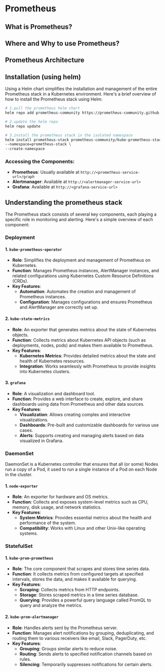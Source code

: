 # Prometheus

## What is Prometheus?

## Where and Why to use Prometheus?

## Prometheus Architecture

## Installation (using helm)

Using a Helm chart simplifies the installation and management of the entire Prometheus stack in a Kubernetes environment. Here's a brief overview of how to install the Prometheus stack using Helm:

```bash
# 1.pull the prometheus helm chart
helm repo add prometheus-community https://prometheus-community.github.io/helm-charts

# 2.update the helm repo
helm repo update

# 3.install the prometheus stack in the isolated namespace
helm install prometheus-stack prometheus-community/kube-prometheus-stack \
--namespace=prometheus-stack \
--create-namespace
```

### **Accessing the Components**:

- **Prometheus**: Usually available at `http://<prometheus-service-url>/graph`
- **Alertmanager**: Available at `http://<alertmanager-service-url>`
- **Grafana**: Available at `http://<grafana-service-url>`

## Understanding the prometheus stack

The Prometheus stack consists of several key components, each playing a specific role in monitoring and alerting. Here's a simple overview of each component:

### **Deployment**

#### 1. `kube-prometheus-operator`

- **Role**: Simplifies the deployment and management of Prometheus on Kubernetes.
- **Function**: Manages Prometheus instances, AlertManager instances, and related configurations using Kubernetes Custom Resource Definitions (CRDs).
- **Key Features**:
  - **Automation**: Automates the creation and management of Prometheus instances.
  - **Configuration**: Manages configurations and ensures Prometheus and AlertManager are correctly set up.

#### 2. `kube-state-metrics`

- **Role**: An exporter that generates metrics about the state of Kubernetes objects.
- **Function**: Collects metrics about Kubernetes API objects (such as deployments, nodes, pods) and makes them available to Prometheus.
- **Key Features**:
  - **Kubernetes Metrics**: Provides detailed metrics about the state and health of Kubernetes resources.
  - **Integration**: Works seamlessly with Prometheus to provide insights into Kubernetes clusters.

#### 3. `grafana`

- **Role**: A visualization and dashboard tool.
- **Function**: Provides a web interface to create, explore, and share dashboards using data from Prometheus and other data sources.
- **Key Features**:
  - **Visualization**: Allows creating complex and interactive visualizations.
  - **Dashboards**: Pre-built and customizable dashboards for various use cases.
  - **Alerts**: Supports creating and managing alerts based on data visualized in Grafana.

### **DaemonSet**

DaemonSet is a Kubernetes controller that ensures that all (or some) Nodes run a copy of a Pod, it used to run a single instance of a Pod on each Node in the cluster.

#### 1. `node-exporter`

- **Role**: An exporter for hardware and OS metrics.
- **Function**: Collects and exposes system-level metrics such as CPU, memory, disk usage, and network statistics.
- **Key Features**:
  - **System Metrics**: Provides essential metrics about the health and performance of the system.
  - **Compatibility**: Works with Linux and other Unix-like operating systems.

### **StatefulSet**

#### 1. `kube-prom-prometheus`

- **Role**: The core component that scrapes and stores time series data.
- **Function**: It collects metrics from configured targets at specified intervals, stores the data, and makes it available for querying.
- **Key Features**:
  - **Scraping**: Collects metrics from HTTP endpoints.
  - **Storage**: Stores scraped metrics in a time series database.
  - **Querying**: Provides a powerful query language called PromQL to query and analyze the metrics.

#### 2. `kube-prom-alertmanager`

- **Role**: Handles alerts sent by the Prometheus server.
- **Function**: Manages alert notifications by grouping, deduplicating, and routing them to various receivers like email, Slack, PagerDuty, etc.
- **Key Features**:
  - **Grouping**: Groups similar alerts to reduce noise.
  - **Routing**: Sends alerts to specified notification channels based on rules.
  - **Silencing**: Temporarily suppresses notifications for certain alerts.
